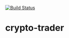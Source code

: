 [![Build Status](https://travis-ci.org/bbttxu/crypto-trader.svg?branch=master)](https://travis-ci.org/bbttxu/crypto-trader)

# crypto-trader